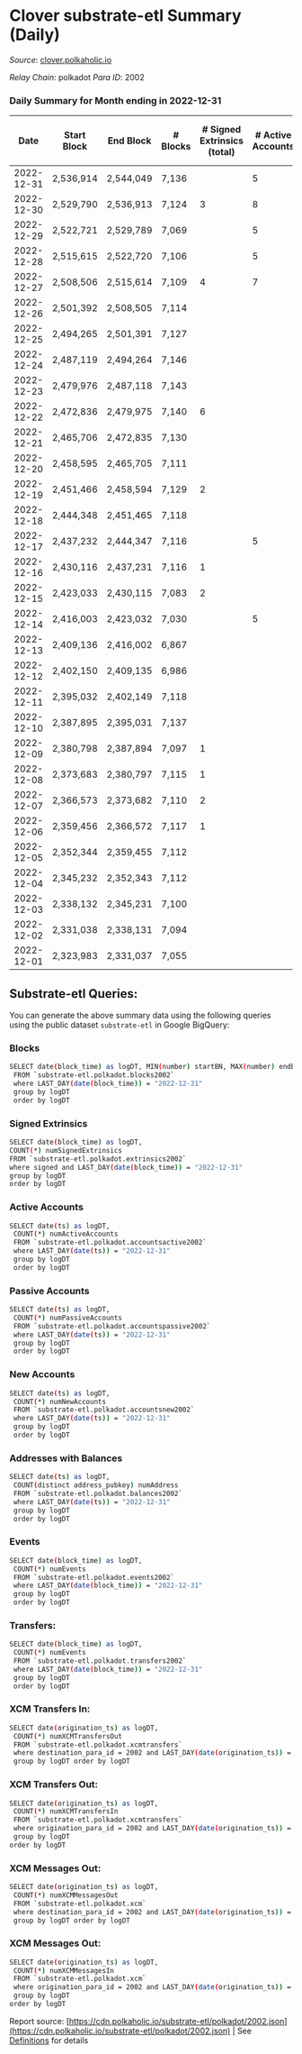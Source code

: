 # Clover substrate-etl Summary (Daily)

_Source_: [clover.polkaholic.io](https://clover.polkaholic.io)

*Relay Chain*: polkadot
*Para ID*: 2002



### Daily Summary for Month ending in 2022-12-31


| Date | Start Block | End Block | # Blocks | # Signed Extrinsics (total) | # Active Accounts | # Passive | # New | # Addresses with Balances | # Events | # Transfers | # XCM Transfers In | # XCM Transfers Out | # XCM In | # XCM Out | Issues | 
| ---- | ----------- | --------- | -------- | --------------------------- | ----------------- | --------- | ----- | ------------------------- | -------- | ----------- | ------------------ | ------------------- | -------- | --------- | ------ |
| 2022-12-31 | 2,536,914 | 2,544,049 | 7,136 |  | 5 |  |  | 3,984 | 15,563 | 12 ($416.22) |   |   |  |  |  |
| 2022-12-30 | 2,529,790 | 2,536,913 | 7,124 | 3 | 8 |  |  | 3,984 | 15,765 | 29 ($3,969.66) |   |   |  |  |  |
| 2022-12-29 | 2,522,721 | 2,529,789 | 7,069 |  | 5 |  |  | 3,973 | 15,873 | 33 ($2,881.87) |   |   |  |  |  |
| 2022-12-28 | 2,515,615 | 2,522,720 | 7,106 |  | 5 |  |  | 3,965 | 15,904 | 25 ($11,126.58) |   |   |  |  |  |
| 2022-12-27 | 2,508,506 | 2,515,614 | 7,109 | 4 | 7 |  |  | 3,963 | 15,746 | 27 ($1,648.76) |   | 1 ($1.97) |  | 1 |  |
| 2022-12-26 | 2,501,392 | 2,508,505 | 7,114 |  |  |  |  | 3,963 | 15,522 | 21 ($633.29) |   |   |  |  |  |
| 2022-12-25 | 2,494,265 | 2,501,391 | 7,127 |  |  |  |  |  | 15,775 | 17 ($3,548.34) |   |   |  |  |  |
| 2022-12-24 | 2,487,119 | 2,494,264 | 7,146 |  |  |  |  |  | 15,482 | 6 ($42.77) |   |   |  |  |  |
| 2022-12-23 | 2,479,976 | 2,487,118 | 7,143 |  |  |  |  |  | 15,686 | 17 ($3,295.24) |   |   |  |  |  |
| 2022-12-22 | 2,472,836 | 2,479,975 | 7,140 | 6 |  |  |  |  | 15,847 | 21 ($130.65) |   |   |  |  |  |
| 2022-12-21 | 2,465,706 | 2,472,835 | 7,130 |  |  |  |  |  | 15,719 | 11 ($162.32) |   |   |  |  |  |
| 2022-12-20 | 2,458,595 | 2,465,705 | 7,111 |  |  |  |  |  | 15,739 | 10 ($233.26) |   |   |  |  |  |
| 2022-12-19 | 2,451,466 | 2,458,594 | 7,129 | 2 |  |  |  |  | 15,867 | 18 ($11,862.02) |   |   |  |  |  |
| 2022-12-18 | 2,444,348 | 2,451,465 | 7,118 |  |  |  |  |  | 16,098 | 47 ($6,050.01) |   |   |  |  |  |
| 2022-12-17 | 2,437,232 | 2,444,347 | 7,116 |  | 5 |  |  | 3,951 | 15,831 | 15 ($3,200.64) |   |   |  |  |  |
| 2022-12-16 | 2,430,116 | 2,437,231 | 7,116 | 1 |  |  |  | 3,950 | 16,176 | 33 ($2,916.61) |   |   |  |  |  |
| 2022-12-15 | 2,423,033 | 2,430,115 | 7,083 | 2 |  |  |  |  | 15,702 | 25 ($168,352.88) |   |   |  |  |  |
| 2022-12-14 | 2,416,003 | 2,423,032 | 7,030 |  | 5 |  |  | 3,947 | 15,451 | 11 ($713.04) |   |   |  |  |  |
| 2022-12-13 | 2,409,136 | 2,416,002 | 6,867 |  |  |  |  | 3,946 | 15,775 | 41 ($48,105.66) |   |   |  |  |  |
| 2022-12-12 | 2,402,150 | 2,409,135 | 6,986 |  |  |  |  |  | 15,762 | 35 ($4,165.91) |   |   |  |  |  |
| 2022-12-11 | 2,395,032 | 2,402,149 | 7,118 |  |  |  |  |  | 16,354 | 28 ($2,480.01) |   |   |  |  |  |
| 2022-12-10 | 2,387,895 | 2,395,031 | 7,137 |  |  |  |  |  | 15,598 | 15 ($187.85) |   |   |  |  |  |
| 2022-12-09 | 2,380,798 | 2,387,894 | 7,097 | 1 |  |  |  |  | 15,698 | 27 ($1,814.47) |   | 1 ($0.42) |  | 1 |  |
| 2022-12-08 | 2,373,683 | 2,380,797 | 7,115 | 1 |  |  |  | 3,929 | 15,894 | 31 ($2,840.24) |   | 1 ($0.38) | 2 | 3 |  |
| 2022-12-07 | 2,366,573 | 2,373,682 | 7,110 | 2 |  |  |  |  | 15,883 | 33 ($92,988.32) |   |   |  |  |  |
| 2022-12-06 | 2,359,456 | 2,366,572 | 7,117 | 1 |  |  |  |  | 16,103 | 53 ($535.65) |   |   |  |  |  |
| 2022-12-05 | 2,352,344 | 2,359,455 | 7,112 |  |  |  |  |  | 15,915 | 32 ($1,710.36) |   |   |  |  |  |
| 2022-12-04 | 2,345,232 | 2,352,343 | 7,112 |  |  |  |  |  | 15,119 | 24 ($491.54) |   |   |  |  |  |
| 2022-12-03 | 2,338,132 | 2,345,231 | 7,100 |  |  |  |  |  | 16,109 | 55 ($2,770.81) |   |   |  |  |  |
| 2022-12-02 | 2,331,038 | 2,338,131 | 7,094 |  |  |  |  |  | 16,159 | 69 ($2,052.94) |   |   |  |  |  |
| 2022-12-01 | 2,323,983 | 2,331,037 | 7,055 |  |  |  |  |  | 15,921 | 31 ($130.43) |   |   |  |  |  |

## Substrate-etl Queries:
You can generate the above summary data using the following queries using the public dataset `substrate-etl` in Google BigQuery:

### Blocks
```bash
SELECT date(block_time) as logDT, MIN(number) startBN, MAX(number) endBN, COUNT(*) numBlocks 
 FROM `substrate-etl.polkadot.blocks2002`  
 where LAST_DAY(date(block_time)) = "2022-12-31" 
 group by logDT 
 order by logDT
```

### Signed Extrinsics
```bash
SELECT date(block_time) as logDT, 
COUNT(*) numSignedExtrinsics 
FROM `substrate-etl.polkadot.extrinsics2002`  
where signed and LAST_DAY(date(block_time)) = "2022-12-31" 
group by logDT 
order by logDT
```

### Active Accounts
```bash
SELECT date(ts) as logDT, 
 COUNT(*) numActiveAccounts 
 FROM `substrate-etl.polkadot.accountsactive2002` 
 where LAST_DAY(date(ts)) = "2022-12-31" 
 group by logDT 
 order by logDT
```

### Passive Accounts
```bash
SELECT date(ts) as logDT, 
 COUNT(*) numPassiveAccounts 
 FROM `substrate-etl.polkadot.accountspassive2002` 
 where LAST_DAY(date(ts)) = "2022-12-31" 
 group by logDT 
 order by logDT
```

### New Accounts
```bash
SELECT date(ts) as logDT, 
 COUNT(*) numNewAccounts 
 FROM `substrate-etl.polkadot.accountsnew2002` 
 where LAST_DAY(date(ts)) = "2022-12-31" 
 group by logDT
 order by logDT
```

### Addresses with Balances
```bash
SELECT date(ts) as logDT,
 COUNT(distinct address_pubkey) numAddress 
 FROM `substrate-etl.polkadot.balances2002` 
 where LAST_DAY(date(ts)) = "2022-12-31" 
 group by logDT 
 order by logDT
```

### Events
```bash
SELECT date(block_time) as logDT, 
 COUNT(*) numEvents 
 FROM `substrate-etl.polkadot.events2002` 
 where LAST_DAY(date(block_time)) = "2022-12-31" 
 group by logDT 
 order by logDT
```

### Transfers:
```bash
SELECT date(block_time) as logDT, 
 COUNT(*) numEvents 
 FROM `substrate-etl.polkadot.transfers2002` 
 where LAST_DAY(date(block_time)) = "2022-12-31" 
 group by logDT 
 order by logDT
```

### XCM Transfers In:
```bash
SELECT date(origination_ts) as logDT, 
 COUNT(*) numXCMTransfersOut 
 FROM `substrate-etl.polkadot.xcmtransfers` 
 where destination_para_id = 2002 and LAST_DAY(date(origination_ts)) = "2022-12-31" 
 group by logDT order by logDT
```

### XCM Transfers Out:
```bash
SELECT date(origination_ts) as logDT, 
 COUNT(*) numXCMTransfersIn 
 FROM `substrate-etl.polkadot.xcmtransfers` 
 where origination_para_id = 2002 and LAST_DAY(date(origination_ts)) = "2022-12-31" 
 group by logDT 
order by logDT
```

### XCM Messages Out:
```bash
SELECT date(origination_ts) as logDT, 
 COUNT(*) numXCMMessagesOut 
 FROM `substrate-etl.polkadot.xcm` 
 where destination_para_id = 2002 and LAST_DAY(date(origination_ts)) = "2022-12-31" 
 group by logDT order by logDT
```

### XCM Messages Out:
```bash
SELECT date(origination_ts) as logDT, 
 COUNT(*) numXCMMessagesIn 
 FROM `substrate-etl.polkadot.xcm` 
 where origination_para_id = 2002 and LAST_DAY(date(origination_ts)) = "2022-12-31" 
 group by logDT 
order by logDT
```


Report source: [https://cdn.polkaholic.io/substrate-etl/polkadot/2002.json](https://cdn.polkaholic.io/substrate-etl/polkadot/2002.json) | See [Definitions](/DEFINITIONS.md) for details
